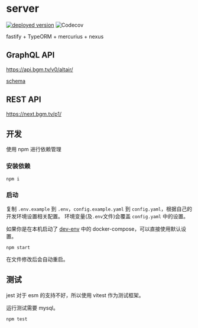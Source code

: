 # server

[![deployed version](https://img.shields.io/badge/dynamic/yaml?label=deployed&query=info.version&url=https%3A%2F%2Fnext.bgm.tv%2Fp1%2Fopenapi.yaml)](https://next.bgm.tv/p1/)
![Codecov](https://img.shields.io/codecov/c/github/bangumi/server-private)

fastify + TypeORM + mercurius + nexus

## GraphQL API

<https://api.bgm.tv/v0/altair/>

[schema](./lib/graphql/schema.gen.graphql)

## REST API

<https://next.bgm.tv/p1/>

## 开发

使用 npm 进行依赖管理

### 安装依赖

```shell
npm i
```

### 启动

复制 `.env.example` 到 `.env`，`config.example.yaml` 到 `config.yaml`，根据自己的开发环境设置相关配置。 环境变量(及`.env`文件)会覆盖 `config.yaml` 中的设置。

如果你是在本机启动了 [dev-env](https://github.com/bangumi/dev-env) 中的 docker-compose，可以直接使用默认设置。

```shell
npm start
```

在文件修改后会自动重启。

## 测试

jest 对于 esm 的支持不好，所以使用 vitest 作为测试框架。

运行测试需要 mysql。

```shell
npm test
```
